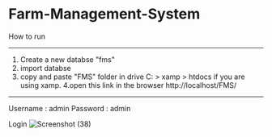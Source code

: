 # Farm-Management-System



How to run 

*************

1. Create a new databse "fms" 
2. import databse
3. copy and paste "FMS" folder in  drive  C: > xamp > htdocs if you are using xamp.
4.open this link in the browser http://localhost/FMS/

*************
Username : admin
Password : admin


Login
![Screenshot (38)](https://github.com/Cautious-iddrisu/Farm-Management-System/assets/90367360/f413a423-4415-4f27-9b2f-f60d87e24e04)
